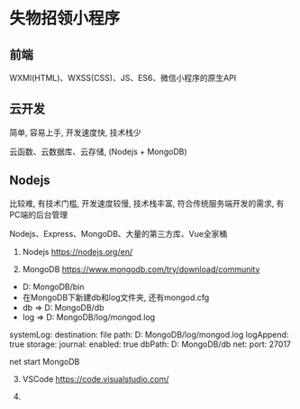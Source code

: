 # 失物招领小程序

## 前端

WXMl(HTML)、WXSS(CSS)、JS、ES6、微信小程序的原生API

## 云开发

简单, 容易上手, 开发速度快, 技术栈少

云函数、云数据库、云存储, (Nodejs + MongoDB)

## Nodejs

比较难, 有技术门槛, 开发速度较慢, 技术栈丰富, 符合传统服务端开发的需求, 有PC端的后台管理

Nodejs、Express、MongoDB、大量的第三方库、Vue全家桶

1. Nodejs 
https://nodejs.org/en/

2. MongoDB
https://www.mongodb.com/try/download/community

- D: MongoDB/bin
- 在MongoDB下新建db和log文件夹, 还有mongod.cfg
- db =>  D: MongoDB/db
- log => D: MongoDB/log/mongod.log

systemLog:
    destination: file
    path: D: MongoDB/log/mongod.log
    logAppend: true
storage:
    journal:
        enabled: true
    dbPath: D: MongoDB/db
net:
    port: 27017


net start MongoDB

3. VSCode
https://code.visualstudio.com/

4. 


